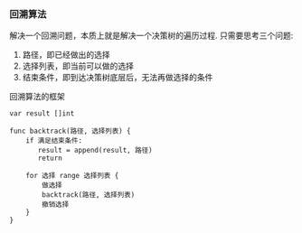 ### 回溯算法

解决一个回溯问题，本质上就是解决一个决策树的遍历过程. 
只需要思考三个问题:
1. 路径，即已经做出的选择
2. 选择列表，即当前可以做的选择
3. 结束条件，即到达决策树底层后，无法再做选择的条件

回溯算法的框架
```
var result []int

func backtrack(路径, 选择列表) {
    if 满足结束条件:
       result = append(result, 路径)
       return
    
    for 选择 range 选择列表 {
        做选择
        backtrack(路径, 选择列表)
        撤销选择
    }  
}
```
